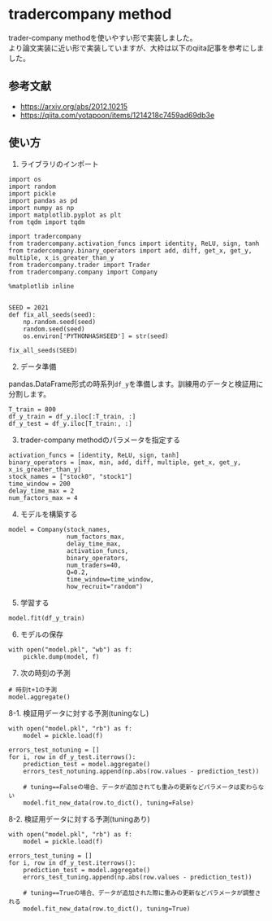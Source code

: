 # **tradercompany method**

trader-company methodを使いやすい形で実装しました。  
より論文実装に近い形で実装していますが、大枠は以下のqiita記事を参考にしました。

## 参考文献
- https://arxiv.org/abs/2012.10215
- https://qiita.com/yotapoon/items/1214218c7459ad69db3e


## 使い方

1. ライブラリのインポート

```
import os
import random
import pickle
import pandas as pd
import numpy as np
import matplotlib.pyplot as plt
from tqdm import tqdm

import tradercompany
from tradercompany.activation_funcs import identity, ReLU, sign, tanh
from tradercompany.binary_operators import add, diff, get_x, get_y, multiple, x_is_greater_than_y
from tradercompany.trader import Trader
from tradercompany.company import Company

%matplotlib inline


SEED = 2021
def fix_all_seeds(seed):
    np.random.seed(seed)
    random.seed(seed)
    os.environ['PYTHONHASHSEED'] = str(seed)

fix_all_seeds(SEED)
```

2. データ準備

pandas.DataFrame形式の時系列``df_y``を準備します。訓練用のデータと検証用に分割します。

```
T_train = 800
df_y_train = df_y.iloc[:T_train, :]
df_y_test = df_y.iloc[T_train:, :]
```

3. trader-company methodのパラメータを指定する

```
activation_funcs = [identity, ReLU, sign, tanh]
binary_operators = [max, min, add, diff, multiple, get_x, get_y, x_is_greater_than_y]
stock_names = ["stock0", "stock1"]
time_window = 200
delay_time_max = 2
num_factors_max = 4
```

4. モデルを構築する

```
model = Company(stock_names, 
                num_factors_max, 
                delay_time_max, 
                activation_funcs, 
                binary_operators, 
                num_traders=40, 
                Q=0.2, 
                time_window=time_window, 
                how_recruit="random")
```

5. 学習する

```
model.fit(df_y_train)
```

6. モデルの保存

```
with open("model.pkl", "wb") as f:
    pickle.dump(model, f)
```

7. 次の時刻の予測

```
# 時刻t+1の予測
model.aggregate()
```

8-1. 検証用データに対する予測(tuningなし)

```
with open("model.pkl", "rb") as f:
    model = pickle.load(f)

errors_test_notuning = []
for i, row in df_y_test.iterrows():
    prediction_test = model.aggregate()
    errors_test_notuning.append(np.abs(row.values - prediction_test))
    
    # tuning==Falseの場合、データが追加されても重みの更新などパラメータは変わらない
    model.fit_new_data(row.to_dict(), tuning=False)
```
8-2. 検証用データに対する予測(tuningあり)

```
with open("model.pkl", "rb") as f:
    model = pickle.load(f)

errors_test_tuning = []
for i, row in df_y_test.iterrows():
    prediction_test = model.aggregate()
    errors_test_tuning.append(np.abs(row.values - prediction_test))
    
    # tuning==Trueの場合、データが追加された際に重みの更新などパラメータが調整される
    model.fit_new_data(row.to_dict(), tuning=True)
```






